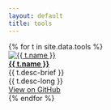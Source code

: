 ```yaml
---
layout: default
title: tools
---
```


<div class="row">
{% for t in site.data.tools %}
<div class="col">
<a href="{{ t.website }}">
  <img src="img/tools/{{ t.logo }}" alt="{{ t.name }}"/>
</a>
<br/>
<b><a href="{{ t.website }}">{{ t.name }}</a></b>
<br/>
{{ t.desc-brief }}
<br/>
<div class="desc">
{{ t.desc-long }}
</div>
<a href="{{ t.github }}" class="btn">View on GitHub</a>
</div>
{% endfor %}
</div>
